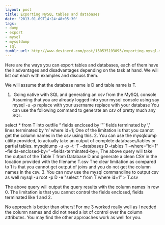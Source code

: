 ```yaml
---
layout: post
title: Exporting MySQL tables and databases
date: '2013-01-09T14:24:48+05:30'
tags:
- dump
- export
- mysql
- mysqldump
- sql
tumblr_url: http://www.desinerd.com/post/150535103093/exporting-mysql-tables-and-databases
---
```

Here are the ways you can export tables and databases, each of them have their advantages and disadvantages depending on the task at hand. We will list out each with examples and discuss them.

We will assume that the database name is D and table name is T.
1.  Going native with SQL and generating an csv from the MySQL console
Assuming that you are already logged into your mysql console using say
mysql -u <user> -p <database>
replace <user> with your username
replace <database> with your database
You can use the following command to generate an csv of pretty much any SQL.

select * from T 
into outfile “
fields enclosed by ’”’
fields terminated by ’,’
lines terminated by ‘n’
where id=1;
One of the limitation is that you cannot get the column names in the csv using this.
2. You can use the mysqldump utility provided, to actually take an output of complete databases/tables or partial tables.
mysqldump -u <user> -p -t -T<location directory> –databases D –tables T –where=“id=1” –fields-enclosed-by=“ –fields-terminated-by=,
The above query will take the output of the Table T from Database D and generate a clean CSV in the location provided with the filename T.csv
The clear limitation as compared to 1 is that you cannot get output of joins and you do not get the column names in the csv.
3. You can now use the mysql commandline to output csv as well
mysql -u root -p D -e "select * from T where id=1” > T.csv

The above query will output the query results with the column names in row 0.
The limitation is that you cannot control the fields enclosed, fields terminated like 1 and 2.

No approach is better than others! For me 3 worked really well as I needed the column names and did not need a lot of control over the column attributes. You may find the other approaches work as well for you.
